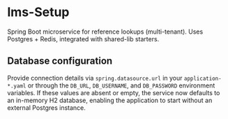 # lms-Setup
Spring Boot microservice for reference lookups (multi-tenant). Uses Postgres + Redis, integrated with shared-lib starters.

## Database configuration

Provide connection details via `spring.datasource.url` in your `application-*.yaml` or through the `DB_URL`, `DB_USERNAME`, and `DB_PASSWORD` environment variables. If these values are absent or empty, the service now defaults to an in-memory H2 database, enabling the application to start without an external Postgres instance.
